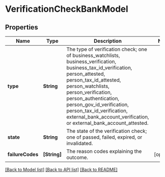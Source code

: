# VerificationCheckBankModel

## Properties
Name | Type | Description | Notes
------------ | ------------- | ------------- | -------------
**type** | **String** | The type of verification check; one of business_watchlists, business_verification, business_tax_id_verification, person_attested, person_tax_id_attested, person_watchlists, person_verification, person_authentication, person_gov_id_verification, person_tax_id_verification, external_bank_account_verification, or external_bank_account_attested. | 
**state** | **String** | The state of the verification check; one of passed, failed, expired, or invalidated. | 
**failureCodes** | **[String]** | The reason codes explaining the outcome. | [optional] 

[[Back to Model list]](../README.md#documentation-for-models) [[Back to API list]](../README.md#documentation-for-api-endpoints) [[Back to README]](../README.md)



